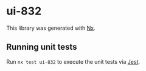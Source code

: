 # ui-832

This library was generated with [Nx](https://nx.dev).

## Running unit tests

Run `nx test ui-832` to execute the unit tests via [Jest](https://jestjs.io).
